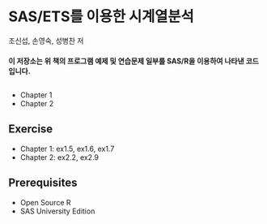 # SAS/ETS를 이용한 시계열분석

조신섭, 손영숙, 성병찬 저

#### 이 저장소는 위 책의 프로그램 예제 및 연습문제 일부를 SAS/R을 이용하여 나타낸 코드입니다.

## 
- Chapter 1
- Chapter 2

## Exercise

- Chapter 1: ex1.5, ex1.6, ex1.7
- Chapter 2: ex2.2, ex2.9

## Prerequisites

- Open Source R
- SAS University Edition
